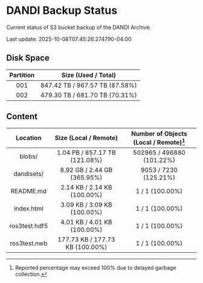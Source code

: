 # DANDI Backup Status

Current status of S3 bucket backup of the DANDI Archive.

Last update: 2025-10-08T07:45:26.274790-04:00

## Disk Space

| Partition | Size (Used / Total)            |
| :---: | :----------------------------: |
| 001   | 847.42 TB / 967.57 TB (87.58%) |
| 002   | 479.30 TB / 681.70 TB (70.31%) |



## Content

| Location             | Size (Local / Remote)                    | Number of Objects (Local / Remote)[^1]   |
| :------------------: | :--------------------------------------: | :--------------------------------------: |
| blobs/               | 1.04 PB / 857.17 TB (121.08%)            | 502965 / 496880 (101.22%)                |
| dandisets/           | 8.92 GB / 2.44 GB (365.95%)              | 9053 / 7230 (125.21%)                    |
| README.md            | 2.14 KB / 2.14 KB (100.00%)              | 1 / 1 (100.00%)                          |
| index.html           | 3.09 KB / 3.09 KB (100.00%)              | 1 / 1 (100.00%)                          |
| ros3test.hdf5        | 4.01 KB / 4.01 KB (100.00%)              | 1 / 1 (100.00%)                          |
| ros3test.nwb         | 177.73 KB / 177.73 KB (100.00%)          | 1 / 1 (100.00%)                          |

[^1]: Reported percentage may exceed 100% due to delayed garbage collection.